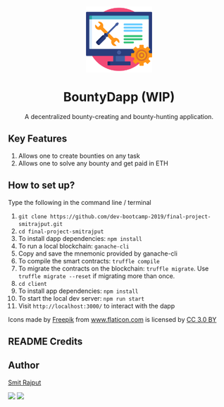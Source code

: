 <p align="center">
  <img src="./client/assets/technical-support.png" align="center" width="150">
</p>

<h1 align="center"> BountyDapp (WIP)</h1>
<p align="center">A decentralized bounty-creating and bounty-hunting application.</p>


## Key Features

1. Allows one to create bounties on any task
2. Allows one to solve any bounty and get paid in ETH

## How to set up?

Type the following in the command line / terminal

1. `git clone https://github.com/dev-bootcamp-2019/final-project-smitrajput.git`
2. `cd final-project-smitrajput`
3. To install dapp dependencies: `npm install`
4. To run a local blockchain: `ganache-cli`
5. Copy and save the mnemonic provided by ganache-cli
6. To compile the smart contracts: `truffle compile`
7. To migrate the contracts on the blockchain: `truffle migrate`. Use `truffle migrate --reset` if migrating more than once.
8. `cd client`
9. To install app dependencies: `npm install`
10. To start the local dev server: `npm run start`
11. Visit `http://localhost:3000/` to interact with the dapp

<div>Icons made by <a href="https://www.flaticon.com/authors/freepik" title="Freepik">Freepik</a> from <a href="https://www.flaticon.com/" title="Flaticon">www.flaticon.com</a> is licensed by <a href="http://creativecommons.org/licenses/by/3.0/" title="Creative Commons BY 3.0" target="_blank">CC 3.0 BY</a></div>

## README Credits

## Author

[Smit Rajput](https://github.com/smitrajput)

[<img src="https://image.flaticon.com/icons/svg/185/185961.svg" width="35" padding="10">](https://twitter.com/smit_rajput19)
[<img src="https://image.flaticon.com/icons/svg/185/185964.svg" width="35" padding="10">](https://www.linkedin.com/in/smit-r-417517139/)
